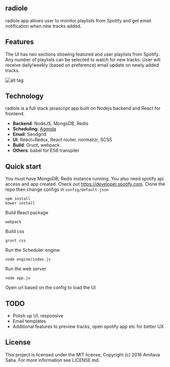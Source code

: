 radiole
-------
radiole app allows user to monitor playlists from Spotify and get email notification when new tracks added. 

Features
--------
The UI has two sections showing featured and user playlists from Spotify. Any number of playlists can be selected to watch for new tracks. User will receive daily/weekly (based on preference) email update on newly added tracks.

![alt tag](https://raw.githubusercontent.com/amitava82/radiole/master/screenshot.png)


Technology
----------
radiole is a full stack javascript app built on Nodejs backend and React for frontend.
- **Backend**: NodeJS, MongoDB, Redis
- **Scheduling**: [Agenda](https://github.com/rschmukler/agenda/)
- **Email**: Sendgrid
- **UI**: React+Redux, React router, normalizr, SCSS
- **Build**: Grunt, webpack
- **Others**: babel for ES6 transpiler


Quick start
-----------
You must have MongoDB, Redis instance running. You also need spotify api access and app created. Check out https://developer.spotify.com. Clone the repo then change configs in `config/default.json`

    npm install
    bower install

Build React package

    webpack

Build css

    grunt css

Run the Scheduler engine:

    node engine/index.js

Run the web server

    node app.js

Open url based on the config to load the UI

TODO
----
- Polish up UI, responsive
- Email templates
- Additional features to preview tracks, open spotify app etc for better UX

License
-------
This project is licensed under the MIT license, Copyright (c) 2016 Amitava Saha. For more information see LICENSE.md.